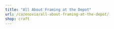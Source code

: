 ```yaml
---
title: "All About Framing at the Depot"
url: /cazenovia/all-about-framing-at-the-depot/
shop: craft
---
```

